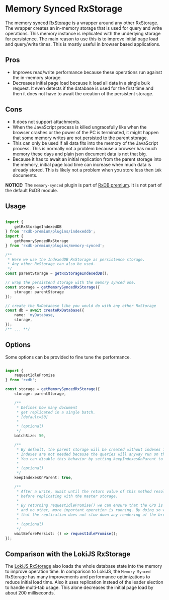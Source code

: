 # Memory Synced RxStorage

The memory synced [RxStorage](./rx-storage.md) is a wrapper around any other RxStorage. The wrapper creates an in-memory storage that is used for query and write operations. This memory instance is replicated with the underlying storage for persistence.
The main reason to use this is to improve initial page load and query/write times. This is mostly useful in browser based applications.

## Pros

- Improves read/write performance because these operations run against the in-memory storage.
- Decreases initial page load because it load all data in a single bulk request. It even detects if the database is used for the first time and then it does not have to await the creation of the persistent storage.


## Cons

- It does not support attachments.
- When the JavaScript process is killed ungracefully like when the browser crashes or the power of the PC is terminated, it might happen that some memory writes are not persisted to the parent storage.
- This can only be used if all data fits into the memory of the JavaScript process. This is normally not a problem because a browser has much memory these days and plain json document data is not that big.
- Because it has to await an initial replication from the parent storage into the memory, initial page load time can increase when much data is already stored. This is likely not a problem when you store less then `10k` documents.


**NOTICE:** The `memory-synced` plugin is part of [RxDB premium](./premium.md). It is not part of the default RxDB module.

## Usage


```ts

import {
    getRxStorageIndexedDB
} from 'rxdb-premium/plugins/indexeddb';
import {
    getMemorySyncedRxStorage
} from 'rxdb-premium/plugins/memory-synced';

/**
 * Here we use the IndexedDB RxStorage as persistence storage.
 * Any other RxStorage can also be used.
 */
const parentStorage = getRxStorageIndexedDB();

// wrap the persistend storage with the memory synced one.
const storage = getMemorySyncedRxStorage({
    storage: parentStorage
});

// create the RxDatabase like you would do with any other RxStorage
const db = await createRxDatabase({
    name: 'myDatabase,
    storage,
});
/** ... **/

```


## Options

Some options can be provided to fine tune the performance.

```ts

import {
    requestIdlePromise
} from 'rxdb';

const storage = getMemorySyncedRxStorage({
    storage: parentStorage,

    /**
     * Defines how many document
     * get replicated in a single batch.
     * [default=50]
     * 
     * (optional)
     */
    batchSize: 50,

    /**
     * By default, the parent storage will be created without indexes for a faster page load.
     * Indexes are not needed because the queries will anyway run on the memory storage.
     * You can disable this behavior by setting keepIndexesOnParent to true.
     * 
     * (optional)
     */
    keepIndexesOnParent: true,

    /**
     * After a write, await until the return value of this method resolves
     * before replicating with the master storage.
     * 
     * By returning requestIdlePromise() we can ensure that the CPU is idle
     * and no other, more important operation is running. By doing so we can be sure
     * that the replication does not slow down any rendering of the browser process.
     * 
     * (optional)
     */
    waitBeforePersist: () => requestIdlePromise();
});

```


## Comparison with the LokiJS RxStorage

The [LokiJS RxStorage](./rx-storage-lokijs.md) also loads the whole database state into the memory to improve operation time.
In comparison to LokiJS, the `Memory Synced` RxStorage has many improvements and performance optimizations to reduce initial load time. Also it uses replication instead of the leader election to handle multi-tab usage. This alone decreases the initial page load by about 200 milliseconds.

